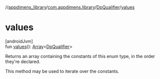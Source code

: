 //[appdimens_library](../../../index.md)/[com.appdimens.library](../index.md)/[DpQualifier](index.md)/[values](values.md)

# values

[androidJvm]\
fun [values](values.md)(): [Array](https://kotlinlang.org/api/core/kotlin-stdlib/kotlin/-array/index.html)&lt;[DpQualifier](index.md)&gt;

Returns an array containing the constants of this enum type, in the order they're declared.

This method may be used to iterate over the constants.